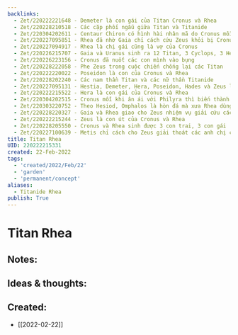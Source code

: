 ```yaml
---
backlinks:
  - Zet/220222221648 - Demeter là con gái của Titan Cronus và Rhea
  - Zet/220228210518 - Các cặp phối ngẫu giữa Titan và Titanide
  - Zet/220304202611 - Centaur Chiron có hình hài nhân mã do Cronus mỗi lần ân ái với Philyra thì đều biến thành nhân mã
  - Zet/220227095851 - Rhea đã nhờ Gaia chỉ cách cứu Zeus khỏi bị Cronus nuốt
  - Zet/220227094917 - Rhea là chị gái cũng là vợ của Cronus
  - Zet/220226215707 - Gaia và Uranus sinh ra 12 Titan, 3 Cyclops, 3 Hecatonchire
  - Zet/220226223156 - Cronus đã nuốt các con mình vào bụng
  - Zet/220228222058 - Phe Zeus trong cuộc chiến chống lại các Titan
  - Zet/220222220022 - Poseidon là con của Cronus và Rhea
  - Zet/220228202240 - Các nam thần Titan và các nữ thần Titanide
  - Zet/220227095131 - Hestia, Demeter, Hera, Poseidon, Hades và Zeus là con của Cronus và Rhea
  - Zet/220222215522 - Hera là con gái của Cronus và Rhea
  - Zet/220304202515 - Cronus mỗi khi ân ái với Philyra thì biến thành nhân mã để giấu Rhea
  - Zet/220303220752 - Theo Hesiod, Omphalos là hòn đá mà xưa Rhea dùng để đánh tráo Zeus khỏi bị Cronus nuốt
  - Zet/220228220327 - Gaia và Rhea giao cho Zeus nhiệm vụ giải cứu các anh chị khỏi bụng Cronus
  - Zet/220222215244 - Zeus là con út của Cronus và Rhea
  - Zet/220228205550 - Cronus và Rhea sinh được 3 con trai, 3 con gái
  - Zet/220227100639 - Metis chỉ cách cho Zeus giải thoát các anh chị của mình khỏi bụng Cronus
title: Titan Rhea
UID: 220222215331
created: 22-Feb-2022
tags:
  - 'created/2022/Feb/22'
  - 'garden'
  - 'permanent/concept'
aliases:
  - Titanide Rhea
publish: True
---
```

# Titan Rhea

## Notes:


## Ideas & thoughts:



## Created:
- [[2022-02-22]]
